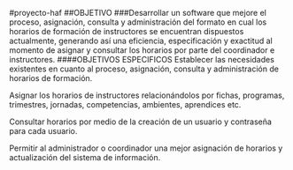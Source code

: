 #proyecto-haf
##OBJETIVO
###Desarrollar un software que mejore el proceso, asignación, consulta y administración del formato en cual los horarios de
formación de instructores se encuentran dispuestos actualmente, generando así una eficiencia, especificación y exactitud 
al momento de asignar y consultar los horarios por parte del coordinador e instructores.
####OBJETIVOS ESPECIFICOS 
Establecer las necesidades existentes en cuanto al proceso, asignación, consulta y administración de horarios de formación.

Asignar los horarios de instructores relacionándolos por fichas, programas, trimestres, jornadas, competencias, ambientes, aprendices etc.

Consultar horarios por medio de la creación de un usuario y contraseña para cada usuario.

Permitir al administrador o coordinador una mejor asignación de horarios y actualización del sistema de información. 
